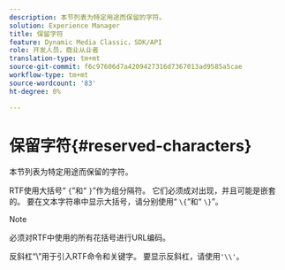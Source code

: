```yaml
---
description: 本节列表为特定用途而保留的字符。
solution: Experience Manager
title: 保留字符
feature: Dynamic Media Classic，SDK/API
role: 开发人员，商业从业者
translation-type: tm+mt
source-git-commit: f6c97606d7a4209427316d7367013ad9585a5cae
workflow-type: tm+mt
source-wordcount: '83'
ht-degree: 0%

---
```



# 保留字符{#reserved-characters}

本节列表为特定用途而保留的字符。

RTF使用大括号“ `{`”和“ `}`”作为组分隔符。 它们必须成对出现，并且可能是嵌套的。 要在文本字符串中显示大括号，请分别使用“ `\{`”和“ `\}`”。

>[!NOTE]
>
>必须对RTF中使用的所有花括号进行URL编码。

反斜杠“\”用于引入RTF命令和关键字。 要显示反斜杠，请使用`'\\'`。

